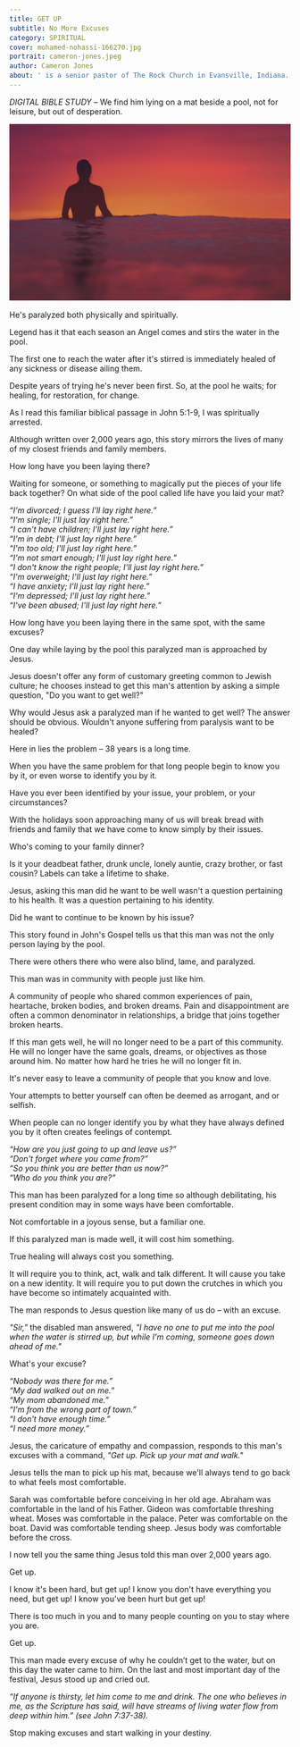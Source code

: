 ```yaml
---
title: GET UP
subtitle: No More Excuses 
category: SPIRITUAL
cover: mohamed-nohassi-166270.jpg
portrait: cameron-jones.jpeg
author: Cameron Jones
about: ' is a senior pastor of The Rock Church in Evansville, Indiana. Upon graduating from the University of Southern Indiana, he continues with his passion to teach others how to practically apply God’s word in daily living.'
---
```


*DIGITAL BIBLE STUDY* – We find him lying on a mat beside a pool, not for leisure, but out of desperation.

![unsplash.com](./mohamed-nohassi-166270.jpg)

He's paralyzed both physically and spiritually. 

Legend has it that each season an Angel comes and stirs the water in the pool. 

The first one to reach the water after it's stirred is immediately healed of any sickness or disease ailing them.  

Despite years of trying he's never been first. So, at the pool he waits; for healing, for restoration, for change.

As I read this familiar biblical passage in John 5:1-9, I was spiritually arrested.

Although written over 2,000 years ago, this story mirrors the lives of many of my closest friends and family members.

How long have you been laying there?  

Waiting for someone, or something to magically put the pieces of your life back together? On what side of the pool called life have you laid your mat?

*“I'm divorced; I guess I'll lay right here.”*
<br/>
*“I'm single; I'll just lay right here.”*
<br>
*“I can't have children; I'll just lay right here.”*
<br>
*“I'm in debt; I'll just lay right here.”*
<br>
*“I'm too old; I'll just lay right here.”*
<br>
*“I'm not smart enough; I'll just lay right here.”*
<br>
*“I don't know the right people; I'll just lay right here.”*
<br>
*“I'm overweight; I'll just lay right here.”*
<br>
*“I have anxiety; I’ll just lay right here.”*
<br>
*“I'm depressed; I'll just lay right here.”*
<br>
*“I've been abused; I'll just lay right here.”*

How long have you been laying there in the same spot, with the same excuses?
 
One day while laying by the pool this paralyzed man is approached by Jesus. 

Jesus doesn't offer any form of customary greeting common to Jewish culture; he chooses instead to get this man's attention by asking a simple question, "Do you want to get well?" 

Why would Jesus ask a paralyzed man if he wanted to get well? The answer should be obvious. Wouldn't anyone suffering from paralysis want to be healed? 

Here in lies the problem – 38 years is a long time. 

When you have the same problem for that long people begin to know you by it, or even worse to identify you by it. 

Have you ever been identified by your issue, your problem, or your circumstances?

With the holidays soon approaching many of us will break bread with friends and family that we have come to know simply by their issues. 

Who's coming to your family dinner? 

Is it your deadbeat father, drunk uncle, lonely auntie, crazy brother, or fast cousin? Labels can take a lifetime to shake.

Jesus, asking this man did he want to be well wasn't a question pertaining to his health. It was a question pertaining to his identity.

Did he want to continue to be known by his issue?

This story found in John's Gospel tells us that this man was not the only person laying by the pool. 

There were others there who were also blind, lame, and paralyzed. 

This man was in community with people just like him. 

A community of people who shared common experiences of pain, heartache, broken bodies, and broken dreams. Pain and disappointment are often a common denominator in relationships, a bridge that joins together broken hearts.

If this man gets well, he will no longer need to be a part of this community. He will no longer have the same goals, dreams, or objectives as those around him. No matter how hard he tries he will no longer fit in.

It's never easy to leave a community of people that you know and love. 

Your attempts to better yourself can often be deemed as arrogant, and or selfish. 

When people can no longer identify you by what they have always defined you by it often creates feelings of contempt. 

*“How are you just going to up and leave us?”*
<br/>
*“Don't forget where you came from?”*
<br>
*“So you think you are better than us now?”*
<br>
*“Who do you think you are?”*


This man has been paralyzed for a long time so although debilitating, his present condition may in some ways have been comfortable. 

Not comfortable in a joyous sense, but a familiar one.

If this paralyzed man is made well, it will cost him something. 

True healing will always cost you something.

It will require you to think, act, walk and talk different. It will cause you take on a new identity. It will require you to put down the crutches in which you have become so intimately acquainted with.

The man responds to Jesus question like many of us do – with an excuse. 

*"Sir,"* the disabled man answered, *"I have no one to put me into the pool when the water is stirred up, but while I'm coming, someone goes down ahead of me."*

What's your excuse?

*“Nobody was there for me.”*
<br/>
*“My dad walked out on me.”*
<br>
*“My mom abandoned me.”*
<br>
*“I'm from the wrong part of town.”*
<br>
*“I don't have enough time.”*
<br>
*“I need more money.”*

Jesus, the caricature of empathy and compassion, responds to this man's excuses with a command, *"Get up. Pick up your mat and walk."*

Jesus tells the man to pick up his mat, because we'll always tend to go back to what feels most comfortable.

Sarah was comfortable before conceiving in her old age. Abraham was comfortable in the land of his Father. Gideon was comfortable threshing wheat. Moses was comfortable in the palace. Peter was comfortable on the boat. David was comfortable tending sheep. Jesus body was comfortable before the cross.

I now tell you the same thing Jesus told this man over 2,000 years ago. 

Get up. 

I know it's been hard, but get up! I know you don't have everything you need, but get up! I know you've been hurt but get up!

There is too much in you and to many people counting on you to stay where you are.

Get up.

This man made every excuse of why he couldn’t get to the water, but on this day the water came to him. 
On the last and most important day of the festival, Jesus stood up and cried out.

*“If anyone is thirsty, let him come to me and drink.  The one who believes in me, as the Scripture has said, will have streams of living water flow from deep within him.” (see John 7:37-38).* 

Stop making excuses and start walking in your destiny. 


